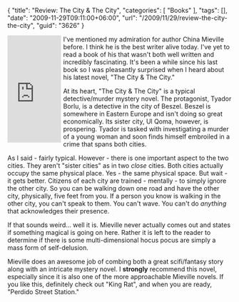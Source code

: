 {
	"title": "Review: The City & The City",
	"categories": [
		"Books"
	],
	"tags": [],
	"date": "2009-11-29T09:11:00+06:00",
	"url": "/2009/11/29/review-the-city-the-city",
	"guid": "3626"
}

<iframe src="http://rcm-na.amazon-adsystem.com/e/cm?lt1=_top&bc1=000000&IS2=1&nou=1&bg1=FFFFFF&fc1=000000&lc1=0000FF&t=raymondcamden-20&o=1&p=8&l=as1&m=amazon&f=ifr&asins=0345497511" style="width:120px;height:240px;margin-right:5px;margin-bottom:5px" scrolling="no" marginwidth="0" marginheight="0" frameborder="0" align="left"></iframe>

I've mentioned my admiration for author China Mieville before. I think he is the best writer alive today. I've yet to read a book of his that wasn't both well written and incredibly fascinating. It's been a while since his last book so I was pleasantly surprised when I heard about his latest novel, "The City & The City." 

At its heart, "The City & The City" is a typical detective/murder mystery novel. The protagonist, Tyador Borlu, is a detective in the city of Beszel. Beszel is somewhere in Eastern Europe and isn't doing so great economically. Its sister city, Ul Qoma, however, is prospering. Tyador is tasked with investigating a murder of a young woman and soon finds himself embroiled in a crime that spans both cities.

As I said - fairly typical. However - there is one important aspect to the two cities. They aren't "sister cities" as in two <i>close</i> cities. Both cities actually occupy the same physical place. Yes - the same physical space. But wait - it gets better. Citizens of each city are trained - mentally - to simply ignore the other city. So you can be walking down one road and have the other city, physically, five feet from you. If a person you know is walking in the other city, you can't speak to them. You can't wave. You can't do <i>anything</i> that acknowledges their presence. 

If that sounds weird... well it is. Mieville never actually comes out and states if something magical is going on here. Rather it is left to the reader to determine if there is some multi-dimensional hocus pocus are simply a mass form of self-delusion. 

Mieville does an awesome job of combing both a great scifi/fantasy story along with an intricate mystery novel. I <b>strongly</b> recommend this novel, especially since it is also one of the more approachable Mieville novels. If you like this, definitely check out "King Rat", and when you are ready, "Perdido Street Station."

<br clear="left">